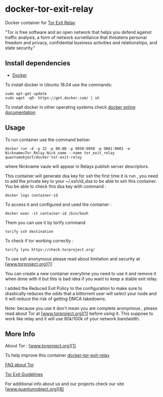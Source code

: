 # docker-tor-exit-relay

Docker container for [Tor Exit Relay][3]

"Tor is free software and an open network that helps you defend against traffic analysis, a form of network surveillance that threatens personal freedom and privacy, confidential business activities and relationships, and state security."

## Install dependencies

  - [Docker][2]

To install docker in Ubuntu 18.04 use the commands:

    sudo apt-get update
    sudo wget -qO- https://get.docker.com/ | sh

 To install docker in other operating systems check [docker online documentation][4]

## Usage

To run container use the command below:

    docker run -d -p 22 -p 80:80 -p 9050:9050 -p 9001:9001 -e Nickname=Tor_Relay_Nick_name --name tor_exit_relay quantumobject/docker-tor-exit-relay

where Nickname vaule will appear in Relays publish server descriptors.

This container will generate dsa key for ssh the first time it is run , you need to add the private key to your  ~/.ssh/id_dsa to be able to ssh this container. You be able to check this dsa key with command :

    docker logs container-id

To access it and configured and used the container :

    docker exec -it container-id /bin/bash

Them you can use it by torify command

    torify ssh destination
    
To check if tor working correctly :

    torify lynx https://check.torproject.org/
  
To use ssh anonymous please read about limitation and security at [www.torproject.org][1]

You can create a new container everytime you need to use it and remove it when done with it but this is bad idea if you want to keep a stable exit relay. 

I added the  Reduced Exit Policy to the configuration to make sure to drastically reduces the odds that a bittorrent user will select your node and it will reduce the risk of getting DMCA takedowns.

Note: because you use it don't mean you are complete anonymous , please read about Tor at [www.torproject.org][1] before using it. This suppose to work like relay and it will use 80k/100k of your network bandwidth. 

## More Info

About Tor : [www.torproject.org][1]

To help improve this container [docker-tor-exit-relay][5]

[FAQ about Tor][6]

[Tor Exit Guidelines][7]

For additional info about us and our projects check our site [www.quantumobject.org][8]

[1]:https://www.torproject.org
[2]:https://www.docker.com
[3]:https://trac.torproject.org/projects/tor/wiki/TorRelayGuide
[4]:http://docs.docker.com
[5]:https://github.com/QuantumObject/docker-tor-exit-relay
[6]:https://www.torproject.org/docs/faq.html.en
[7]:https://trac.torproject.org/projects/tor/wiki//doc/TorExitGuidelines
[8]:https://www.quantumobject.org/
